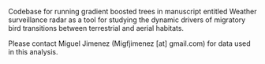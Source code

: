 Codebase for running gradient boosted trees in manuscript entitled Weather surveillance radar as a tool for studying the dynamic drivers of migratory bird transitions between terrestrial and aerial habitats.

Please contact Miguel Jimenez (Migfjimenez [at] gmail.com) for data used in this analysis. 
